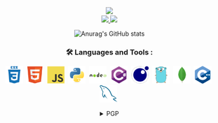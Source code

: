 <div id="image" align="center">
   
  <img src="https://i.pinimg.com/originals/20/c6/09/20c609f194dde4421224b94e9d3d5c6c.gif" width="60px"/>
</h1>


<div id="badges" align="center">
  <a href="bio-link">
    <img src="https://img.shields.io/website?color=%23cb0bf6&label=https%3A%2F%2Ffraud.wiki%2Fmilfs&logo=cb0bf6&logoColor=cb0bf6&up_color=red&up_message=bio%20link&url=https%3A%2F%2Ffraud.wiki%2Fmilfs" alt"Bio Link"/>
  </a>
  <a href="bio-link2">
    <img src="https://img.shields.io/website?color=%23ed0404&label=https%3A%2F%2Fniggas.paris%2Ftorch&logo=cb0bf6&logoColor=cb0bf6&up_color=red&up_message=bio%20link&url=https%3A%2F%2Ffraud.wiki%2Fmilfs" alt"Bio Link"/>
  </a>
</div>

                         
![Anurag's GitHub stats](https://github-readme-stats.vercel.app/api?username=Aegians&show_icons=true&theme=dark)

                                                                                                                             

 
### :hammer_and_wrench: Languages and Tools :
<div>

  <img src="https://github.com/devicons/devicon/blob/master/icons/css3/css3-plain-wordmark.svg"  title="CSS3" alt="CSS" width="40" height="40"/>&nbsp;
  <img src="https://github.com/devicons/devicon/blob/master/icons/html5/html5-original.svg" title="HTML5" alt="HTML" width="40" height="40"/>&nbsp;
  <img src="https://github.com/devicons/devicon/blob/master/icons/javascript/javascript-original.svg" title="JavaScript" alt="JavaScript" width="40" height="40"/>&nbsp; 
  <img src="https://github.com/devicons/devicon/blob/master/icons/python/python-original.svg" title ="Python" alt="Python" width="40" height="40"/>&nbsp;
  <img src="https://github.com/devicons/devicon/blob/master/icons/nodejs/nodejs-original-wordmark.svg" title="NodeJS" alt="NodeJS" width="40" height="40"/>&nbsp;
  <img src="https://github.com/devicons/devicon/blob/master/icons/csharp/csharp-original.svg" title="CSharp" alt="C#" width="40" height="40" />&nbsp;
 <img src="https://github.com/devicons/devicon/blob/master/icons/lua/lua-original.svg" title="lua" alt="C#" width="40" height="40" />&nbsp;
   <img src="https://github.com/devicons/devicon/blob/master/icons/go/go-original.svg" title="Go" alt="Go" width="40" height="40" />&nbsp;
 <img src="https://github.com/devicons/devicon/blob/master/icons/mongodb/mongodb-original.svg" title="mongodb" alt="C#" width="40" height="40" />&nbsp;
 <img src="https://github.com/devicons/devicon/blob/master/icons/cplusplus/cplusplus-original.svg" title="cplusplus" alt="C#" width="40" height="40" />&nbsp;
 <img src="https://github.com/devicons/devicon/blob/master/icons/mysql/mysql-original.svg" title="MySQL" alt="MySQL" width="40" height="40" />&nbsp;
</div>

<details>
  <summary>PGP</summary>
  
  ### PGP KEY
 
  ```
  -----BEGIN PGP PUBLIC KEY BLOCK-----
Version: v1.2.9
Comment: https://keybase.io/crypto

xm8EZLWkVRMFK4EEACIDAwSdBuC/jDfqJ4iW5HGXzSYq8aYcsnGb3DiRB4U5QSeI
iJpnfw0NuVheF7Zuv1+XPwrbGppHuKph3NJzg5zPelysZu+tetRk1CDrwViVUBHo
9VzY9WYLmVUokLyce7v7zobNQGNocmlzdGlhbiAoaHR0cHM6Ly9uaWdnYXMucGFy
aXMvbWlsZnMpIDxvbmx5Y2hyaXN0aWFuQHByb3Rvbi5tZT7CjwQTEwoAFwUCZLWk
VQIbLwMLCQcDFQoIAh4BAheAAAoJEANKNPBqmW2F9ugBgMvypjJfzsrdEyYKpqgR
KqGfCMdTxomz6LtgE9qdZb82uhGGPcRXxZCtAhaLPdjI5gF+MncDZHiH7bS1RJRY
SNWNgTl6a5hFJH9FqUVnSAWVVSe5ROhaTrgw2eXNb09vlN7jzlIEZLWkVRMIKoZI
zj0DAQcCAwSlbVG/AA2SRYmeqtEkZ2eK/BUjy5RLRkxQNxtZSi6Z2b1I15r6oEAj
OZSW5PK6li55lIDFlQ3IQwZhkX6TanY8wsAnBBgTCgAPBQJktaRVBQkPCZwAAhsu
AGoJEANKNPBqmW2FXyAEGRMKAAYFAmS1pFUACgkQ4KmyEKl8x2wvuwEAtZFv2+QE
csiAsYdl7SU50B7wgwz8pcuFx1UH3c8KNVcA/i40ZoFJCbcnIatqxnFErnKHjaH1
Yqvc5ZeCUkEtvf7yuSoBf0rcEjPAQfv7vvDt2Ns73tqcKzKCsHBFLsLYW/h9T6W4
7tq+gPgle107Lc2Khg3Z7QGA1ZWt4T4xToFt7jgGDbaohaSIGSrn934ZJlntJSSG
hQkh+ri46hRi5mmVI3+OX1jqzlIEZLWkVRMIKoZIzj0DAQcCAwS7TZsAJiCjOq8d
OproCmaCh7FkpFYT8Oq8OpQvj6jqYk2t9WRri0yLhTO0Cz+ZVlrjWx7QUI4mKJWF
T+X8TX9vwsAnBBgTCgAPBQJktaRVBQkPCZwAAhsuAGoJEANKNPBqmW2FXyAEGRMK
AAYFAmS1pFUACgkQB70Q3xOGa8r5hAD/bvsRaTbZfNNJpZ6criANoz/HZjD/YHG3
FcB7lHRBF/cBAPLpKLjCb6DdizAFH5mm6dIViMgyTBJRxaoV3Uz3f9OeyakBfA7+
+fX5PqWpCG3Ubsdp8YdvxHrOyCS8NBDha8ZkSD90h4mvg70he6d+v8MGo3nRjwF+
IC8t+JX7O0IyLOrl2pEhAv6IrqP9oD9aI4FP0P6fmV12vhYPnlvnrzK+XUsdpraH
=+QBg
-----END PGP PUBLIC KEY BLOCK-----

  ```
</details>
